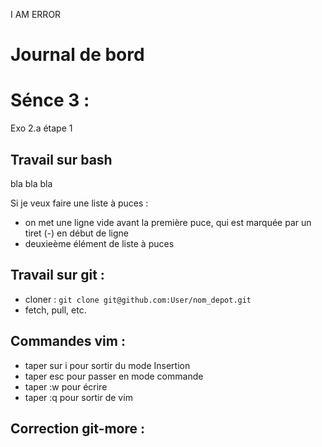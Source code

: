 I AM ERROR
# Journal de bord

# Sénce 3 :
Exo 2.a étape 1

## Travail sur bash

bla bla bla

Si je veux faire une liste à puces : 

- on met une ligne vide avant la première puce, qui est marquée par un tiret (-) en début de ligne
- deuxieème élément de liste à puces

## Travail sur git :

- cloner : `git clone git@github.com:User/nom_depot.git`
- fetch, pull, etc.


## Commandes vim : 

- taper sur i pour sortir du mode Insertion
- taper esc pour passer en mode commande
- taper :w pour écrire
- taper :q pour sortir de vim


## Correction git-more : 
